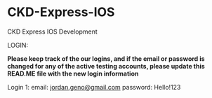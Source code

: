 # CKD-Express-IOS
CKD Express IOS Development


LOGIN:

******Please keep track of the our logins, and if the email or password is changed for any of the active testing accounts,
please update this READ.ME file with the new login information******


Login 1:
email: jordan.geno@gmail.com
password: Hello!123
